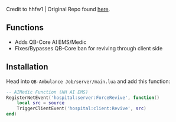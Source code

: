 Credit to hhfw1 | Original Repo found [here](https://github.com/hhfw1/hh_aidoc).

## Functions
- Adds QB-Core AI EMS/Medic
- Fixes/Bypasses QB-Core ban for reviving through client side

## Installation
Head into `QB-Ambulance Job/server/main.lua` and add this function:

```lua
-- AIMedic Function (HH AI EMS)
RegisterNetEvent('hospital:server:ForceRevive', function()
    local src = source
    TriggerClientEvent('hospital:client:Revive', src)
end)
